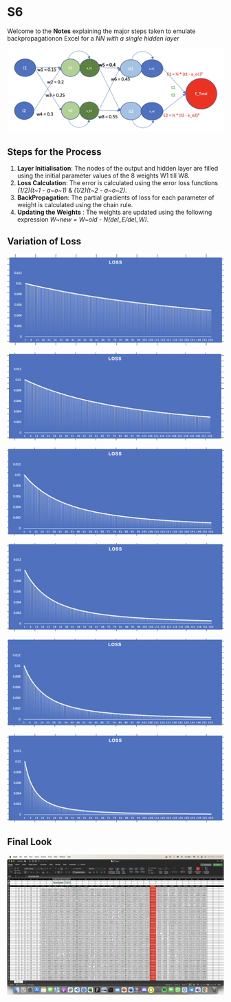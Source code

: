 # S6
Welcome to the **Notes** explaining the major steps taken to emulate backpropagationon Excel for a *NN with a single hidden layer*

![Neural Network](Images/NeuralNetwork.png "The Complete Neural Network")

## Steps for the Process

1. **Layer Initialisation**: The nodes of the output and hidden layer are filled using the initial parameter values of the 8 weights W1 till W8.
2. **Loss Calculation**: The error is calculated using the error loss functions *(1/2)(t~1 - a~o~1)* & *(1/2)(t~2 - a~o~2)*.
3. **BackPropagation**: The partial gradients of loss for each parameter of weight is calculated using the chain rule.
4. **Updating the Weights** : The weights are updated using the following expression *W~new = W~old - N(del_E/del_W)*.

## Variation of Loss


![Loss Graph_0pt1](Images/Loss_0pt1.png "Loss function vs Epochs @ N=0.1")

![Loss Graph_0pt2](Images/Loss_0pt2.png "Loss function vs Epochs @ N=0.2")

![Loss Graph_0pt5](Images/Loss_0pt5.png "Loss function vs Epochs @ N=0.5")

![Loss Graph_0pt8](Images/Loss_0pt8.png "Loss function vs Epochs @ N=0.8")
     
![Loss Graph_1](Images/Loss_1.png "Loss function vs Epochs @ N=1")

![Loss Graph_1](Images/Loss_2.png "Loss function vs Epochs @ N=2")

## Final Look 


![FinalBPTable](Images/Excel_file.png "The values obtained at Learning Rate N=2")


